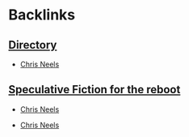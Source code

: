 
# Backlinks
## [Directory](<Directory.md>)
- [Chris Neels](<Chris Neels.md>)

## [Speculative Fiction for the reboot ](<Speculative Fiction for the reboot .md>)
- [Chris Neels](<Chris Neels.md>)

- [Chris Neels](<Chris Neels.md>)

